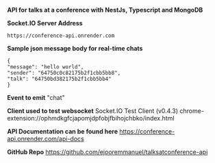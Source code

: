 **API for talks at a conference with NestJs, Typescript and MongoDB**

**Socket.IO Server Address**

```
https://conference-api.onrender.com
```

**Sample json message body for real-time chats**

```
{
"message": "hello world",
"sender": "64750c0c82175b2f1cbb5bb8",
"talk": "64750bd382175b2f1cbb5bb4"
}
```

**Event to emit**
"chat"

**Client used to test websocket**
Socket.IO Test Client (v0.4.3)
chrome-extension://ophmdkgfcjapomjdpfobjfbihojchbko/index.html

**API Documentation can be found here**
https://conference-api.onrender.com/api-docs

**GitHub Repo**
https://github.com/ejooremmanuel/talksatconference-api
